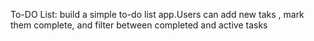To-DO List: build a simple to-do list app.Users can add new taks , mark them complete, and filter between completed and active tasks
